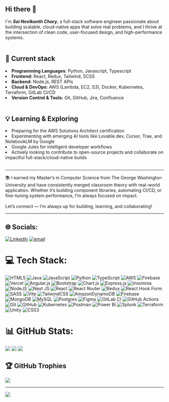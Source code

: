 ## Hi there 👋

I'm <Strong><i>Sai Neelkanth Chary</i></Strong>, a full-stack software engineer passionate about building scalable, cloud-native apps that solve real problems, and I thrive at the intersection of clean code, user-focused design, and high-performance systems.<br><br>

## 🔧 Current stack
<li><Strong>Programming Languages</Strong>: Python, Javascript, Typescript<br>
<li><Strong>Frontend:</Strong> React, Redux, Tailwind, SCSS<br>
<li><Strong>Backend:</Strong> Node.js, REST APIs<br>
<li><Strong>Cloud & DevOps:</Strong> AWS (Lambda, EC2, S3), Docker, Kubernetes, Terraform, GitLab CI/CD<br>
<li><Strong>Version Control & Tools:</Strong> Git, GitHub, Jira, Confluence<br><br>

## 💡 Learning & Exploring 
<li>Preparing for the AWS Solutions Architect certification<br>
<li>Experimenting with emerging AI tools like Lovable.dev, Cursor, Trae, and NotebookLM by Google<br>
<li>Google Jules for intelligent developer workflows<br>
<li>Actively looking to contribute to open-source projects and collaborate on impactful full-stack/cloud-native builds<br><br>

---

📚 I earned my Master’s in Computer Science from The George Washington University and have consistently merged classroom theory with real-world application. Whether it’s building component libraries, automating CI/CD, or fine-tuning system performance, I’m always focused on impact.<br><br>
Let’s connect — I’m always up for building, learning, and collaborating!

---

## 🌐 Socials:
[![LinkedIn](https://img.shields.io/badge/LinkedIn-%230077B5.svg?logo=linkedin&logoColor=white)](https://linkedin.com/in/sai-neel) [![email](https://img.shields.io/badge/Email-D14836?logo=gmail&logoColor=white)](mailto:emailsforsai.work@gmail.com) 

# 💻 Tech Stack:
![HTML5](https://img.shields.io/badge/html5-%23E34F26.svg?style=plastic&logo=html5&logoColor=white) ![Java](https://img.shields.io/badge/java-%23ED8B00.svg?style=plastic&logo=openjdk&logoColor=white) ![JavaScript](https://img.shields.io/badge/javascript-%23323330.svg?style=plastic&logo=javascript&logoColor=%23F7DF1E) ![Python](https://img.shields.io/badge/python-3670A0?style=plastic&logo=python&logoColor=ffdd54) ![TypeScript](https://img.shields.io/badge/typescript-%23007ACC.svg?style=plastic&logo=typescript&logoColor=white) ![AWS](https://img.shields.io/badge/AWS-%23FF9900.svg?style=plastic&logo=amazon-aws&logoColor=white) ![Firebase](https://img.shields.io/badge/firebase-%23039BE5.svg?style=plastic&logo=firebase) ![Vercel](https://img.shields.io/badge/vercel-%23000000.svg?style=plastic&logo=vercel&logoColor=white) ![Angular.js](https://img.shields.io/badge/angular.js-%23E23237.svg?style=plastic&logo=angularjs&logoColor=white) ![Bootstrap](https://img.shields.io/badge/bootstrap-%238511FA.svg?style=plastic&logo=bootstrap&logoColor=white) ![Chart.js](https://img.shields.io/badge/chart.js-F5788D.svg?style=plastic&logo=chart.js&logoColor=white) ![Express.js](https://img.shields.io/badge/express.js-%23404d59.svg?style=plastic&logo=express&logoColor=%2361DAFB) ![Insomnia](https://img.shields.io/badge/Insomnia-black?style=plastic&logo=insomnia&logoColor=5849BE) ![NodeJS](https://img.shields.io/badge/node.js-6DA55F?style=plastic&logo=node.js&logoColor=white) ![Next JS](https://img.shields.io/badge/Next-black?style=plastic&logo=next.js&logoColor=white) ![React](https://img.shields.io/badge/react-%2320232a.svg?style=plastic&logo=react&logoColor=%2361DAFB) ![React Router](https://img.shields.io/badge/React_Router-CA4245?style=plastic&logo=react-router&logoColor=white) ![Redux](https://img.shields.io/badge/redux-%23593d88.svg?style=plastic&logo=redux&logoColor=white) ![React Hook Form](https://img.shields.io/badge/React%20Hook%20Form-%23EC5990.svg?style=plastic&logo=reacthookform&logoColor=white) ![SASS](https://img.shields.io/badge/SASS-hotpink.svg?style=plastic&logo=SASS&logoColor=white) ![Vite](https://img.shields.io/badge/vite-%23646CFF.svg?style=plastic&logo=vite&logoColor=white) ![TailwindCSS](https://img.shields.io/badge/tailwindcss-%2338B2AC.svg?style=plastic&logo=tailwind-css&logoColor=white) ![AmazonDynamoDB](https://img.shields.io/badge/Amazon%20DynamoDB-4053D6?style=plastic&logo=Amazon%20DynamoDB&logoColor=white) ![Firebase](https://img.shields.io/badge/firebase-a08021?style=plastic&logo=firebase&logoColor=ffcd34) ![MongoDB](https://img.shields.io/badge/MongoDB-%234ea94b.svg?style=plastic&logo=mongodb&logoColor=white) ![MySQL](https://img.shields.io/badge/mysql-4479A1.svg?style=plastic&logo=mysql&logoColor=white) ![Postgres](https://img.shields.io/badge/postgres-%23316192.svg?style=plastic&logo=postgresql&logoColor=white) ![Figma](https://img.shields.io/badge/figma-%23F24E1E.svg?style=plastic&logo=figma&logoColor=white) ![GitLab CI](https://img.shields.io/badge/gitlab%20CI-%23181717.svg?style=plastic&logo=gitlab&logoColor=white) ![GitHub Actions](https://img.shields.io/badge/github%20actions-%232671E5.svg?style=plastic&logo=githubactions&logoColor=white) ![Git](https://img.shields.io/badge/git-%23F05033.svg?style=plastic&logo=git&logoColor=white) ![GitHub](https://img.shields.io/badge/github-%23121011.svg?style=plastic&logo=github&logoColor=white) ![Kubernetes](https://img.shields.io/badge/kubernetes-%23326ce5.svg?style=plastic&logo=kubernetes&logoColor=white) ![Postman](https://img.shields.io/badge/Postman-FF6C37?style=plastic&logo=postman&logoColor=white) ![Power Bi](https://img.shields.io/badge/power_bi-F2C811?style=plastic&logo=powerbi&logoColor=black) ![Splunk](https://img.shields.io/badge/splunk-%23000000.svg?style=plastic&logo=splunk&logoColor=white) ![Terraform](https://img.shields.io/badge/terraform-%235835CC.svg?style=plastic&logo=terraform&logoColor=white) ![Unity](https://img.shields.io/badge/unity-%23000000.svg?style=plastic&logo=unity&logoColor=white) ![CSS3](https://img.shields.io/badge/css3-%231572B6.svg?style=plastic&logo=css3&logoColor=white)
# 📊 GitHub Stats:
![](https://github-readme-stats.vercel.app/api?username=saineelofficial&theme=dark&hide_border=false&include_all_commits=false&count_private=false)
![](https://nirzak-streak-stats.vercel.app/?user=saineelofficial&theme=dark&hide_border=false)
![](https://github-readme-stats.vercel.app/api/top-langs/?username=saineelofficial&theme=dark&hide_border=false&include_all_commits=false&count_private=false&layout=compact)

## 🏆 GitHub Trophies
![](https://github-profile-trophy.vercel.app/?username=saineelofficial&theme=radical&no-frame=false&no-bg=true&margin-w=4)

---
[![](https://visitcount.itsvg.in/api?id=saineelofficial&icon=0&color=0)](https://visitcount.itsvg.in)

<!-- Proudly created with GPRM ( https://gprm.itsvg.in ) -->
